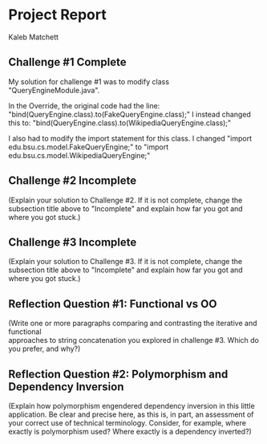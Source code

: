 # Project Report

Kaleb Matchett

## Challenge #1 Complete

My solution for challenge #1 was to modify class "QueryEngineModule.java".

In the Override, the original code had the line:
"bind(QueryEngine.class).to(FakeQueryEngine.class);"
I instead changed this to:
"bind(QueryEngine.class).to(WikipediaQueryEngine.class);"

I also had to modify the import statement for this class.
I changed "import edu.bsu.cs.model.FakeQueryEngine;" to 
"import edu.bsu.cs.model.WikipediaQueryEngine;"

## Challenge #2 Incomplete

(Explain your solution to Challenge #2. If it is not complete, change
the subsection title above to "Incomplete" and explain how far you got
and where you got stuck.)

## Challenge #3 Incomplete

(Explain your solution to Challenge #3. If it is not complete, change
the subsection title above to "Incomplete" and explain how far you got
and where you got stuck.)

## Reflection Question #1: Functional vs OO

(Write one or more paragraphs comparing and contrasting the iterative and functional  
approaches to string concatenation you explored in challenge #3. Which do you
prefer, and why?)

## Reflection Question #2: Polymorphism and Dependency Inversion

(Explain how polymorphism engendered dependency inversion in this little
application. Be clear and precise here, as this is, in part, an assessment of
your correct use of technical terminology.
Consider, for example, where exactly is polymorphism used?
Where exactly is a dependency inverted?)

